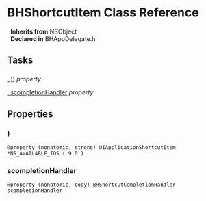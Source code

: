 # BHShortcutItem Class Reference

&nbsp;&nbsp;**Inherits from** NSObject  
&nbsp;&nbsp;**Declared in** BHAppDelegate.h  

## Tasks

### 

[&nbsp;&nbsp;)](#//api/name/)) *property* 

[&nbsp;&nbsp;scompletionHandler](#//api/name/scompletionHandler) *property* 

## Properties

<a name="//api/name/)" title=")"></a>
### )

`@property (nonatomic, strong) UIApplicationShortcutItem *NS_AVAILABLE_IOS ( 9.0 )`

<a name="//api/name/scompletionHandler" title="scompletionHandler"></a>
### scompletionHandler

`@property (nonatomic, copy) BHShortcutCompletionHandler scompletionHandler`


